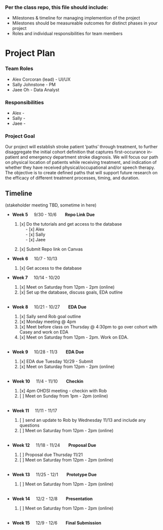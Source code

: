 ### Per the class repo, this file should include:

- Milestones & timeline for managing implemention of the project
- Milestones should be measureable outcomes for distinct phases in your project
- Roles and individual responsibilities for team members

# Project Plan

### Team Roles

- Alex Corcoran (lead) - UI/UX
- Sally Johnstone - PM
- Jaee Oh - Data Analyst
  <br>

### Responsibilities

- Alex -
- Sally -
- Jaee -
  <br>

### Project Goal

Our project will establish stroke patient ‘paths’ through treatment, to further disaggregate the initial cohort definition that captures first-occurance in-patient and emergency department stroke diagnosis. We will focus our path on physical location of patients while receiving treatment, and indication of whether they have received physical/occupational and/or speech therapy. The objective is to create defined paths that will support future research on the efficacy of different treatment processes, timing, and duration.

## Timeline

(stakeholder meeting TBD, sometime in here)

- **Week 5** &nbsp; &nbsp; 9/30 - 10/6 &nbsp; &nbsp; &nbsp; **Repo Link Due**

  1. [x] Do the tutorials and get access to the database <br>
         &nbsp; &nbsp; &nbsp;- [x] Alex <br>
         &nbsp; &nbsp; &nbsp;- [x] Sally <br>
         &nbsp; &nbsp; &nbsp;- [x] Jaee <br>

  2. [x] Submit Repo link on Canvas

- **Week 6** &nbsp; &nbsp; 10/7 - 10/13

  1. [x] Get access to the database

- **Week 7** &nbsp; &nbsp; 10/14 - 10/20
  1. [x] Meet on Saturday from 12pm - 2pm (online)
  2. [x] Set up the database, discuss goals, EDA outline
         <br>
         <br>
- **Week 8** &nbsp; &nbsp; 10/21 - 10/27 &nbsp; &nbsp; &nbsp; **EDA Due**
  1. [x] Sally send Rob goal outline
  2. [x] Monday meeting @ 4pm
  3. [x] Meet before class on Thursday @ 4:30pm to go over cohort with Casey and work on EDA
  4. [x] Meet on Saturday from 12pm - 2pm. Work on EDA.
         <br>
         <br>
- **Week 9** &nbsp; &nbsp; 10/28 - 11/3 &nbsp; &nbsp; &nbsp; **EDA Due**
  1. [x] EDA due Tuesday 10/29 - Submit
  2. [x] Meet on Saturday from 12pm - 2pm (online)
         <br>
         <br>
- **Week 10** &nbsp; &nbsp; 11/4 - 11/10 &nbsp; &nbsp; &nbsp; **Checkin**
  1. [x] 4pm OHDSI meeting - checkin with Rob
  2. [ ] Meet on Sunday from 1pm - 2pm (online)
         <br>
         <br>
- **Week 11** &nbsp; &nbsp; 11/11 - 11/17
  1. [ ] send an update to Rob by Wednesday 11/13 and include any questions
  2. [ ] Meet on Saturday from 12pm - 2pm (online)
         <br>
         <br>
- **Week 12** &nbsp; &nbsp; 11/18 - 11/24 &nbsp; &nbsp; &nbsp; **Proposal Due**
  1. [ ] Proposal due Thursday 11/21
  2. [ ] Meet on Saturday from 12pm - 2pm (online)
         <br>
         <br>
- **Week 13** &nbsp; &nbsp; 11/25 - 12/1 &nbsp; &nbsp; &nbsp; **Prototype Due**
  1. [ ] Meet on Saturday from 12pm - 2pm (online)
         <br>
         <br>
- **Week 14** &nbsp; &nbsp; 12/2 - 12/8 &nbsp; &nbsp; &nbsp; **Presentation**
  1. [ ] Meet on Saturday from 12pm - 2pm (online)
         <br>
         <br>
- **Week 15** &nbsp; &nbsp; 12/9 - 12/6 &nbsp; &nbsp; &nbsp; **Final Submission**
